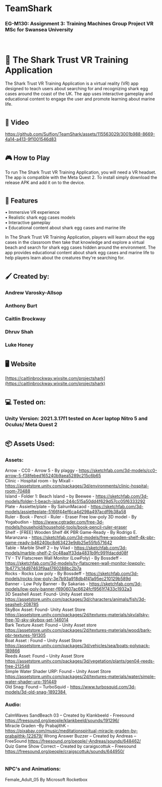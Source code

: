 # TeamShark
### EG-M130: Assignment 3: Training Machines Group Project VR MSc for Swansea University 
<br/>

# :shark: The Shark Trust VR Training Application
The Shark Trust VR Training Application is a virtual reality (VR) app designed to teach users about searching for and recognizing shark egg cases around the coast of the UK. The app uses interactive gameplay and educational content to engage the user and promote learning about marine life. <br/>
#
## :movie_camera: Video


https://github.com/Sulfion/TeamShark/assets/115563029/3001b988-8669-4a14-a413-9f1001546d83




#
## :video_game: How to Play
To run The Shark Trust VR Training Application, you will need a VR headset. The app is compatible with the Meta Quest 2. 
To install simply download the release APK and add it on to the device.

#
## :hospital: Features
•	Immersive VR experience <br/>
•	Realistic shark egg cases models <br/>
•	Interactive gameplay <br/>
•	Educational content about shark egg cases and marine life <br/>

In The Shark Trust VR Training Application, players will learn about the egg cases in the classroom then take that knowledge and explore a virtual beach and search for shark egg cases hidden around the environment. The app provides educational content about shark egg cases and marine life to help players learn about the creatures they're searching for.

#
## :paintbrush: Created by:
### Andrew Varosky-Allsop
### Anthony Burt
### Caitlin Brockway
### Dhruv Shah
### Luke Honey
#
## :desktop_computer: Website
[https://caitlinbrockway.wixsite.com/projectshark](https://caitlinbrockway.wixsite.com/projectshark)
#
#
## :computer: Tested on:
### Unity Version: 2021.3.17f1 tested on Acer laptop Nitro 5 and Oculus/ Meta Quest 2
#
## 	:package: Assets Used:
### Assets:
Arrow - CC0 - Arrow 5 - By plaggy - https://sketchfab.com/3d-models/cc0-arrow-5-f38febed165240b9aea5289c215c6b65 <br/>
Clinic - Hospital room - by Mixall - https://assetstore.unity.com/packages/3d/environments/clinic-hospital-room-70488 <br/>
Island - Folder 1: Beach Island – by Beewee - https://sketchfab.com/3d-models/folder-1-beach-island-244c515a50dd4f629d57cc05f6333292 <br/>
Plate - Assiette/plate – By SalrunMacaod - https://sketchfab.com/3d-models/assietteplate-5166f44ef6ca4d298a497acdf9b38a58 <br/>
Ruler - Book - Pencil - Ruler - Eraser Free low-poly 3D model - By Yogabudisn - https://www.cgtrader.com/free-3d-models/household/household-tools/book-pencil-ruler-eraser <br/>
Shelf - [FREE] Wooden Shelf 4K PBR Game-Ready - By Rodrigo E. Maranzana - https://sketchfab.com/3d-models/free-wooden-shelf-4k-pbr-game-ready-b46240bc8d63423e9db25e55fb571642 <br/>
Table - Marble Shelf 2 – by Vilad - https://sketchfab.com/3d-models/marble-shelf-2-0c48aa1f33da4831b9fc991fdacdd08f <br/>
TV - TV Flatscreen Wall Monitor (LowPoly) - By Bossdeff - https://sketchfab.com/3d-models/tv-flatscreen-wall-monitor-lowpoly-1b4771c14d97463f9aa1760288bc2b7a <br/>
Rocks - Rocks Low poly - By Bossdeff - https://sketchfab.com/3d-models/rocks-low-poly-3e7b93a918db4f41a95ec210129b589d <br/>
Banner - Low Poly Banner - By Sakarias - https://sketchfab.com/3d-models/low-poly-banner-f690607ac6624fcf9561f7433c1932a3 <br/>
3D Seashell Asset: Found- Unity Asset store https://assetstore.unity.com/packages/3d/characters/animals/fish/3d-seashell-208785 <br/>
SkyBox Asset: Found- Unity Asset Store https://assetstore.unity.com/packages/2d/textures-materials/sky/allsky-free-10-sky-skybox-set-146014 <br/>
Bark Texture Asset: Found – Unity Asset store https://assetstore.unity.com/packages/2d/textures-materials/wood/bark-pbr-textures-191305 <br/>
Boat Asset : Found – Unity Asset Store https://assetstore.unity.com/packages/3d/vehicles/sea/boats-polypack-189866 <br/>
Reeds Asset: Found – Unity Asset Store https://assetstore.unity.com/packages/3d/vegetation/plants/gen04-reeds-free-212548 <br/>
Simple Water Shader URP: Found – Unity Asset Store https://assetstore.unity.com/packages/2d/textures-materials/water/simple-water-shader-urp-191449 <br/>
Old Snag: Found – TurboSquid - https://www.turbosquid.com/3d-models/3d-old-snag-1892384 <br/>

### Audio:
CalmWaves SandBeach 03 – Created by Klankbeeld - Freesound https://freesound.org/people/klankbeeld/sounds/191296/ <br/>
Miracle Graden –By PrabajithK - https://pixabay.com/music/meditationspiritual-miracle-graden-by-prabajithk-122679/ 
Wrong Answer Buzzer – Created by Andreas – FreeSound https://freesound.org/people/-Andreas/sounds/648462/ <br/>
Quiz Game Show Correct – Created by caraigscottuk – Freesound https://freesound.org/people/craigscottuk/sounds/644950/ <br/>
<br/>

### NPC's and Animations: 
Female_Adult_05 By Microsoft Rocketbox
<br/>

